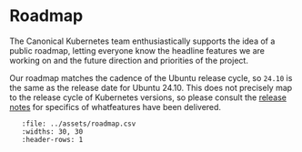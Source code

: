# Roadmap

The Canonical Kubernetes team enthusiastically supports the idea of a public
roadmap, letting everyone know the headline features we are working on and the
future direction and priorities of the project.

Our roadmap matches the cadence of the Ubuntu release cycle, so `24.10` is the
same as the release date for Ubuntu 24.10. This does not precisely map to the
release cycle of Kubernetes versions, so please consult the [release notes] for
specifics of whatfeatures have been delivered.


``` {csv-table} Canonical Kubernetes public roadmap
   :file: ../assets/roadmap.csv
   :widths: 30, 30
   :header-rows: 1
```


<!-- LINKS -->

[release notes]: ./releases